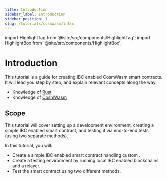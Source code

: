 ```yaml
---
title: Introduction
sidebar_label: Introduction
sidebar_position: 1
slug: /tutorials/cosmwasm/intro
---
```


import HighlightTag from '@site/src/components/HighlightTag';
import HighlightBox from '@site/src/components/HighlightBox';

# Introduction

<HighlightTag type="ibc-go" version="v7"/> <HighlightTag type="cosmwasm"/>

This tutorial is a guide for creating IBC enabled CosmWasm smart contracts. It will lead you step by step, and explain relevant concepts along the way.

<HighlightBox type="prerequisite" title="Prerequisites">

- Knowledge of [Rust](https://www.rust-lang.org/learn)
- Knowledge of [CosmWasm](https://book.cosmwasm.com/)

</HighlightBox>

## Scope

This tutorial will cover setting up a development environment, creating a simple IBC enabled smart contract, and testing it via end-to-end tests (using two separate methods).

<HighlightBox type="learning" title="Learning Goals">

In this tutorial, you will:

- Create a simple IBC enabled smart contract handling custom .
- Create a testing environment by running local IBC enabled blockchains and a relayer.
- Test the smart contract using two different methods.

</HighlightBox>

